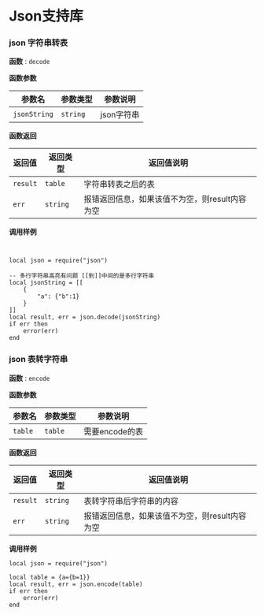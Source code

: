 # Json支持库

### json 字符串转表

**函数** : `decode`


**函数参数**

参数名 | 参数类型 | 参数说明
---- | ---- | ----
`jsonString` | `string` | json字符串


**函数返回**

返回值 | 返回类型 | 返回值说明
---- | ---- | ----
`result` | `table` | 字符串转表之后的表
`err` | `string` | 报错返回信息，如果该值不为空，则result内容为空

**调用样例**

```poc


local json = require("json")

-- 多行字符串高亮有问题 [[到]]中间的是多行字符串
local jsonString = [[
    {
        "a": {"b":1}
    }
]]
local result, err = json.decode(jsonString)
if err then
    error(err)
end
```




### json 表转字符串

**函数** : `encode`


**函数参数**

参数名 | 参数类型 | 参数说明
---- | ---- | ----
`table` | `table` | 需要encode的表


**函数返回**

返回值 | 返回类型 | 返回值说明
---- | ---- | ----
`result` | `string` | 表转字符串后字符串的内容
`err` | `string` | 报错返回信息，如果该值不为空，则result内容为空

**调用样例**

```poc
local json = require("json")

local table = {a={b=1}}
local result, err = json.encode(table)
if err then
    error(err)
end
```

